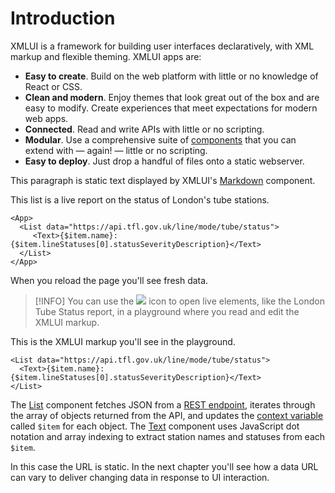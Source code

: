# Introduction

XMLUI is a framework for building user interfaces declaratively, with XML markup and flexible theming. XMLUI apps are:

- **Easy to create**. Build on the web platform with little or no knowledge of React or CSS.
- **Clean and modern**. Enjoy themes that look great out of the box and are easy to modify. Create experiences that meet expectations for modern web apps.
- **Connected**. Read and write APIs with little or no scripting.
- **Modular**. Use a comprehensive suite of [components](/components/_overview) that you can extend with — again! — little or no scripting.
- **Easy to deploy**. Just drop a handful of files onto a static webserver.

This paragraph is static text displayed by XMLUI's [Markdown](/components/Markdown) component.

This list is a live report on the status of London's tube stations.

```xmlui-pg name="London Tube Status"
<App>
  <List data="https://api.tfl.gov.uk/line/mode/tube/status">
     <Text>{$item.name}: {$item.lineStatuses[0].statusSeverityDescription}</Text>
  </List>
</App>
```

When you reload the page you'll see fresh data.

> [!INFO]
> You can use the ![](/resources/pg-popout.svg) icon to open live elements, like the London Tube Status report, in a playground where you read and edit the XMLUI markup.

This is the XMLUI markup you'll see in the playground.

```xmlui
<List data="https://api.tfl.gov.uk/line/mode/tube/status">
  <Text>{$item.name}: {$item.lineStatuses[0].statusSeverityDescription}</Text>
</List>
```

The [List](/components/List) component fetches JSON from a <a href="https://api.tfl.gov.uk/line/mode/tube/status" target="_blank">REST endpoint</a>, iterates through the array of objects returned from the API, and updates the [context variable](context-variables) called `$item` for each object. The [Text](/components/Text) component uses JavaScript dot notation and array indexing to extract station names and statuses from each `$item`.

In this case the URL is static. In the next chapter you'll see how a data URL can vary to deliver changing data in response to UI interaction.
